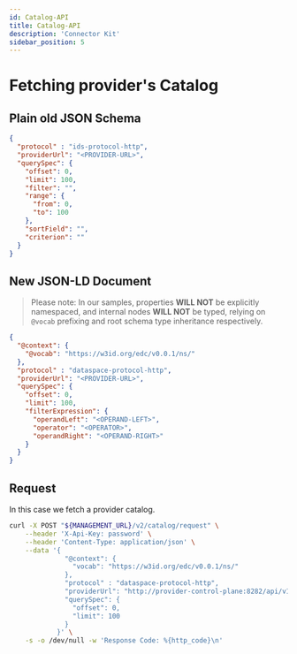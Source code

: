 ```yaml
---
id: Catalog-API
title: Catalog-API
description: 'Connector Kit'
sidebar_position: 5
---
```


# Fetching provider's Catalog

## Plain old JSON Schema

```json
{
  "protocol" : "ids-protocol-http",
  "providerUrl": "<PROVIDER-URL>",
  "querySpec": {
    "offset": 0,
    "limit": 100,
    "filter": "",
    "range": {
      "from": 0,
      "to": 100
    },
    "sortField": "",
    "criterion": ""
  }
}
```

## New JSON-LD Document

> Please note: In our samples, properties **WILL NOT** be explicitly namespaced, and internal nodes **WILL NOT** be typed, relying on `@vocab` prefixing and root schema type inheritance respectively.

```json
{
  "@context": {
    "@vocab": "https://w3id.org/edc/v0.0.1/ns/"
  },
  "protocol" : "dataspace-protocol-http",
  "providerUrl": "<PROVIDER-URL>",
  "querySpec": {
    "offset": 0,
    "limit": 100,
    "filterExpression": {
      "operandLeft": "<OPERAND-LEFT>",
      "operator": "<OPERATOR>",
      "operandRight": "<OPERAND-RIGHT>"
    }
  }
}
```

## Request

In this case we fetch a provider catalog.

```bash
curl -X POST "${MANAGEMENT_URL}/v2/catalog/request" \
    --header 'X-Api-Key: password' \
    --header 'Content-Type: application/json' \
    --data '{
              "@context": {
                "vocab": "https://w3id.org/edc/v0.0.1/ns/"
              },
              "protocol" : "dataspace-protocol-http",
              "providerUrl": "http://provider-control-plane:8282/api/v1/dsp",
              "querySpec": {
                "offset": 0,
                "limit": 100
              }
            }' \
    -s -o /dev/null -w 'Response Code: %{http_code}\n'
```
